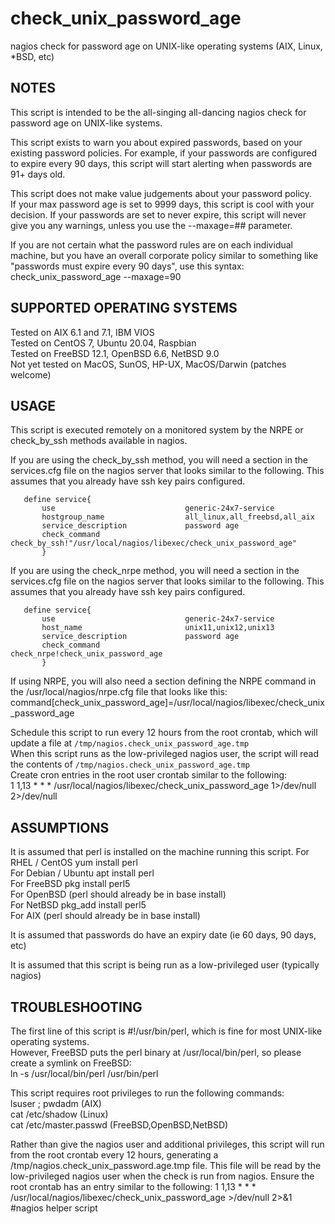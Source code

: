# check_unix_password_age
nagios check for password age on UNIX-like operating systems (AIX, Linux, *BSD, etc)

 NOTES
 -----
  This script is intended to be the all-singing all-dancing nagios check for password age on UNIX-like systems.

 This script exists to warn you about expired passwords, based on your existing password policies.
 For example, if your passwords are configured to expire every 90 days, 
 this script will start alerting when passwords are 91+ days old.

 This script does not make value judgements about your password policy.  
 If your max password age is set to 9999 days, this script is cool with your decision.
 If your passwords are set to never expire, this script will never give you any warnings, unless you use the --maxage=## parameter.

 If you are not certain what the password rules are on each individual machine, but you have an overall corporate policy similar
 to something like "passwords must expire every 90 days", use this syntax:
    check_unix_password_age --maxage=90

 

 SUPPORTED OPERATING SYSTEMS
 ---------------------------
  Tested on AIX 6.1 and 7.1, IBM VIOS   
  Tested on CentOS 7, Ubuntu 20.04, Raspbian  
  Tested on FreeBSD 12.1, OpenBSD 6.6, NetBSD 9.0  
  Not yet tested on MacOS, SunOS, HP-UX, MacOS/Darwin (patches welcome)  


 USAGE 
 -----
  This script is executed remotely on a monitored system by the NRPE or check_by_ssh
  methods available in nagios.

  If you are using the check_by_ssh method, you will need a section in the services.cfg
  file on the nagios server that looks similar to the following.
  This assumes that you already have ssh key pairs configured.
    
       define service{
           use                             generic-24x7-service
           hostgroup_name                  all_linux,all_freebsd,all_aix
           service_description             password age
           check_command                   check_by_ssh!"/usr/local/nagios/libexec/check_unix_password_age"
           }

  If you are using the check_nrpe method, you will need a section in the services.cfg
  file on the nagios server that looks similar to the following.
  This assumes that you already have ssh key pairs configured.
  
       define service{
           use                             generic-24x7-service
           host_name                       unix11,unix12,unix13
           service_description             password age
           check_command                   check_nrpe!check_unix_password_age 
           }

  If using NRPE, you will also need a section defining the NRPE command in the /usr/local/nagios/nrpe.cfg file that looks like this:  
     command[check_unix_password_age]=/usr/local/nagios/libexec/check_unix_password_age


 Schedule this script to run every 12 hours from the root crontab, which will update a file at `/tmp/nagios.check_unix_password_age.tmp`  
 When this script runs as the low-privileged nagios user, the script will read the contents of `/tmp/nagios.check_unix_password_age.tmp`  
 Create cron entries in the root user crontab similar to the following:  
     1 1,13 * * * /usr/local/nagios/libexec/check_unix_password_age  1>/dev/null 2>/dev/null





 ASSUMPTIONS
 -----------
  It is assumed that perl is installed on the machine running this script.
     For RHEL / CentOS     yum install perl  
     For Debian / Ubuntu   apt install perl  
     For FreeBSD           pkg install perl5  
     For OpenBSD           (perl should already be in base install)  
     For NetBSD            pkg_add install perl5  
     For AIX               (perl should already be in base install)  

  It is assumed that passwords do have an expiry date (ie 60 days, 90 days, etc)

  It is assumed that this script is being run as a low-privileged user (typically nagios)







 TROUBLESHOOTING
 ---------------
   The first line of this script is #!/usr/bin/perl, which is fine for most UNIX-like operating systems.  
   However, FreeBSD puts the perl binary at /usr/local/bin/perl, so please create a symlink on FreeBSD:  
      ln -s /usr/local/bin/perl /usr/bin/perl

   This script requires root privileges to run the following commands:  
       lsuser ; pwdadm         (AIX)  
       cat /etc/shadow         (Linux)  
       cat /etc/master.passwd  (FreeBSD,OpenBSD,NetBSD)  

   Rather than give the nagios user and additional privileges, this script will run from the root crontab every 12 hours,
   generating a /tmp/nagios.check_unix_password.age.tmp file.  This file will be read by the low-privileged nagios user
   when the check is run from nagios.
   Ensure the root crontab has an entry similar to the following:
   1 1,13 * * * /usr/local/nagios/libexec/check_unix_password_age >/dev/null 2>&1 #nagios helper script 




